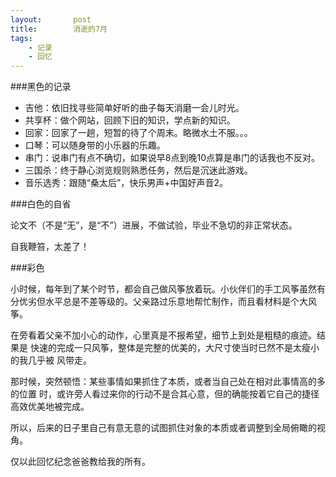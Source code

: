 ```yaml
---
layout:       post
title:        消逝的7月
tags:
    - 记录
    - 回忆
---
```


###黑色的记录

* 吉他：依旧找寻些简单好听的曲子每天消磨一会儿时光。
* 共享杯：做个网站，回顾下旧的知识，学点新的知识。
* 回家：回家了一趟，短暂的待了个周末。略微水土不服。。。
* 口琴：可以随身带的小乐器的乐趣。
* 串门：说串门有点不确切，如果说早8点到晚10点算是串门的话我也不反对。
* 三国杀：终于静心浏览规则熟悉任务，然后是沉迷此游戏。
* 音乐选秀：跟随“桑太后”，快乐男声+中国好声音2。

###白色的自省

论文不（不是“无”，是“不”）进展，不做试验，毕业不急切的非正常状态。

自我鞭笞，太差了！

###彩色

小时候，每年到了某个时节，都会自己做风筝放着玩。小伙伴们的手工风筝虽然有
分优劣但水平总是不差等级的。父亲路过乐意地帮忙制作，而且看材料是个大风筝。


在旁看着父亲不加小心的动作，心里真是不报希望，细节上到处是粗糙的痕迹。结果是
快速的完成一只风筝，整体是完整的优美的，大尺寸使当时已然不是太瘦小的我几乎被
风带走。

那时候，突然顿悟：某些事情如果抓住了本质，或者当自己处在相对此事情高的多的位置
时，或许旁人看过来你的行动不是合其心意，但的确能按着它自己的捷径高效优美地被完成。

所以，后来的日子里自己有意无意的试图抓住对象的本质或者调整到全局俯瞰的视角。

仅以此回忆纪念爸爸教给我的所有。